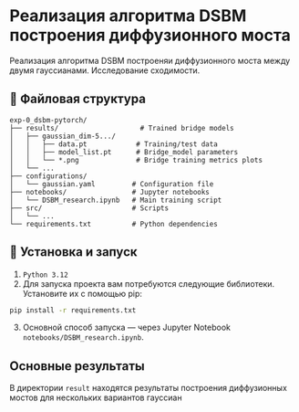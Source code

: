 # Реализация алгоритма DSBM построения диффузионного моста


Реализация алгоритма DSBM построеняи диффузионного моста между двумя гауссианами. Исследование сходимости.


## 📁 Файловая структура

```  
exp-0_dsbm-pytorch/
├── results/                    # Trained bridge models
│   ├── gaussian_dim-5.../
│   │   ├── data.pt            # Training/test data
│   │   ├── model_list.pt      # Bridge_model parameters
│   │   └── *.png              # Bridge training metrics plots
│   └── ...
├── configurations/             
│   └── gaussian.yaml         # Configuration file
├── notebooks/                # Jupyter notebooks
│   └── DSBM_research.ipynb   # Main training script
├── src/                      # Scripts
│   └── ...
└── requirements.txt          # Python dependencies
```  

## 🎯 Установка и запуск
1. `Python 3.12`
1. Для запуска проекта вам потребуются следующие библиотеки. Установите их с помощью pip:
```bash  
pip install -r requirements.txt   
```

3. Основной способ запуска — через Jupyter Notebook `notebooks/DSBM_research.ipynb`.

## Основные результаты

В директории `result` находятся результаты построения диффузионных мостов для нескольких вариантов гауссиан